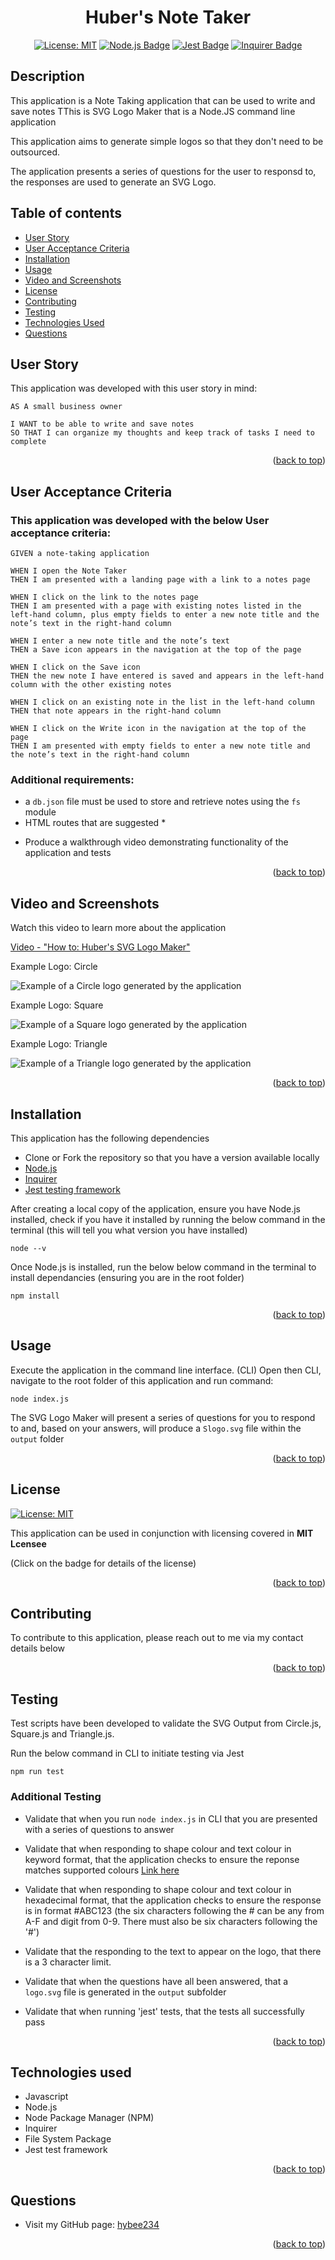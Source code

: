 <a name="readme-top"></a>

<div align="center">

# Huber's Note Taker

  [![License: MIT](https://img.shields.io/badge/License-MIT-yellow.svg)](https://opensource.org/licenses/MIT)
  [![Node.js Badge](https://img.shields.io/badge/Node.js-393?logo=nodedotjs&logoColor=fff&style=flat)](https://nodejs.org/en) 
  [![Jest Badge](https://img.shields.io/badge/Jest-C21325?logo=jest&logoColor=fff&style=flat)](https://jestjs.io/)
  [![Inquirer Badge](https://img.shields.io/badge/Inquirer-red)](https://www.npmjs.com/)

</div>


## Description

This application is a Note Taking application that can be used to write and save notes
TThis is SVG Logo Maker that is a Node.JS command line application 

This application aims to generate simple logos so that they don't need to be outsourced. 

The application presents a series of questions for the user to responsd to, the responses are used to generate an SVG Logo.

## Table of contents

- <a href="#user-story">User Story<a>
- <a href="#user-acceptance-criteria">User Acceptance Criteria<a>
- [Installation](#installation)
- [Usage](#usage)
- <a href="#video-screenshots">Video and Screenshots<a>
- [License](#license)
- [Contributing](#contributing)
- [Testing](#testing)
- <a href="#technologies-used">Technologies Used<a>
- [Questions](#questions)

## User Story <a ID="user-story"></a>

This application was developed with this user story in mind:

```
AS A small business owner

I WANT to be able to write and save notes
SO THAT I can organize my thoughts and keep track of tasks I need to complete
```

<p align="right">(<a href="#readme-top">back to top</a>)</p>

## User Acceptance Criteria <a ID="user-acceptance-criteria"></a>

### This application was developed with the below User acceptance criteria:

```
GIVEN a note-taking application

WHEN I open the Note Taker
THEN I am presented with a landing page with a link to a notes page

WHEN I click on the link to the notes page
THEN I am presented with a page with existing notes listed in the left-hand column, plus empty fields to enter a new note title and the note’s text in the right-hand column

WHEN I enter a new note title and the note’s text
THEN a Save icon appears in the navigation at the top of the page

WHEN I click on the Save icon
THEN the new note I have entered is saved and appears in the left-hand column with the other existing notes

WHEN I click on an existing note in the list in the left-hand column
THEN that note appears in the right-hand column

WHEN I click on the Write icon in the navigation at the top of the page
THEN I am presented with empty fields to enter a new note title and the note’s text in the right-hand column

```
### Additional requirements:

* a `db.json` file must be used to store and retrieve notes using the `fs` module
* HTML routes that are suggested
    *
- Produce a walkthrough video demonstrating functionality of the application and tests


<p align="right">(<a href="#readme-top">back to top</a>)</p>

## Video and Screenshots <a ID = "video-screenshots"></a>

Watch this video to learn more about the application

<a href="https://drive.google.com/file/d/155y-tOTuHj-jtjRuVwV4b-bMhEHIu7mX/view"> Video - "How to: Huber's SVG Logo Maker" </a>

Example Logo: Circle

![Example of a Circle logo generated by the application](./lib/images/ExampleCircle.svg)

Example Logo: Square

![Example of a Square logo generated by the application](./lib/images/ExampleSquare.svg)

Example Logo: Triangle

![Example of a Triangle logo generated by the application](./lib/images/ExampleTriangle.svg)



<p align="right">(<a href="#readme-top">back to top</a>)</p>

## Installation

This application has the following dependencies
* Clone or Fork the repository so that you have a version available locally
* <a href="https://nodejs.org/en">Node.js</a>
* <a href="https://www.npmjs.com/package/inquirer">Inquirer</a>
* <a href="https://jestjs.io/">Jest testing framework</a>

After creating a local copy of the application, ensure you have Node.js installed, check if you have it installed by running the below command in the terminal (this will tell you what version you have installed)

```
node --v
```
Once Node.js is installed, run the below below command in the terminal to install dependancies (ensuring you are in the root folder)

```
npm install 
```

<p align="right">(<a href="#readme-top">back to top</a>)</p>

## Usage

Execute the application in the command line interface. (CLI) Open then CLI, navigate to the root folder of this application and run command: 

``` 
node index.js
```
The SVG Logo Maker will present a series of questions for you to respond to and, based on your answers, will produce a `Slogo.svg` file within the `output` folder

<p align="right">(<a href="#readme-top">back to top</a>)</p>
    
## License

[![License: MIT](https://img.shields.io/badge/License-MIT-yellow.svg)](https://opensource.org/licenses/MIT)

This application can be used in conjunction with licensing covered in  <b>MIT Lcensee</b>

(Click on the badge for details of the license)

<p align="right">(<a href="#readme-top">back to top</a>)</p>

## Contributing

To contribute to this application, please reach out to me via my contact details below

<p align="right">(<a href="#readme-top">back to top</a>)</p>

## Testing

Test scripts have been developed to validate the SVG Output from Circle.js, Square.js and Triangle.js.

Run the below command in CLI to initiate testing via Jest

```
npm run test
```

### Additional Testing

* Validate that when you run ``` node index.js ``` in CLI that you are presented with a series of questions to answer
* Validate that when responding to shape colour and text colour in keyword format, that the application checks to ensure the reponse matches supported colours <a href="https://www.w3.org/TR/SVG11/types.html#ColorKeywords">Link here </a>
* Validate that when responding to shape colour and text colour in hexadecimal format, that the application checks to ensure the response is in format #ABC123 (the six characters following the # can be any from A-F and digit from 0-9. There must also be six characters following the '#')
* Validate that the responding to the text to appear on the logo, that there is a 3 character limit.
* Validate that when the questions have all been answered, that a `logo.svg` file is generated in the `output` subfolder

* Validate that when running 'jest' tests, that the tests all successfully pass

<p align="right">(<a href="#readme-top">back to top</a>)</p>

## Technologies used <a ID="technologies-used"></a>

* Javascript
* Node.js
* Node Package Manager (NPM)
* Inquirer
* File System Package
* Jest test framework

<p align="right">(<a href="#readme-top">back to top</a>)</p>


## Questions

- Visit my GitHub page: <a href="https://github.com/hybee234"> hybee234 </a>
  
<p align="right">(<a href="#readme-top">back to top</a>)</p>

